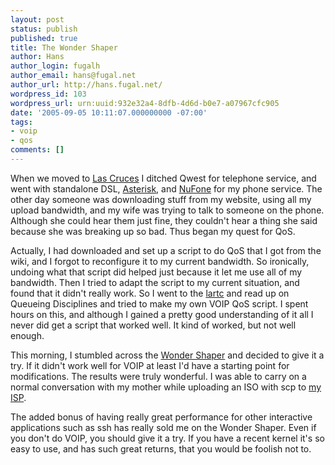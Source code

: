 ```yaml
---
layout: post
status: publish
published: true
title: The Wonder Shaper
author: Hans
author_login: fugalh
author_email: hans@fugal.net
author_url: http://hans.fugal.net/
wordpress_id: 103
wordpress_url: urn:uuid:932e32a4-8dfb-4d6d-b0e7-a07967cfc905
date: '2005-09-05 10:11:07.000000000 -07:00'
tags:
- voip
- qos
comments: []
---
```

<p>When we moved to <a href="http://maps.google.com/maps?q=las+cruces,+nm&amp;spn=.138376,.193085&amp;hl=en">Las Cruces</a> I ditched Qwest for telephone service, and went with standalone DSL, <a href="http://asterisk.org">Asterisk</a>, and <a href="http://www.nufone.net">NuFone</a> for my phone service. The other day someone was downloading stuff from my website, using all my upload bandwidth, and my wife was trying to talk to someone on the phone. Although she could hear them just fine, they couldn't hear a thing she said because she was breaking up so bad. Thus began my quest for QoS.</p>

<p>Actually, I had downloaded and set up a script to do QoS that I got from the <voip-info.org> wiki, and I forgot to reconfigure it to my current bandwidth. So ironically, undoing what that script did helped just because it let me use all of my bandwidth. Then I tried to adapt the script to my current situation, and found that it didn't really work. So I went to the <a href="http://lartc.org">lartc</a> and read up on Queueing Disciplines and tried to make my own VOIP QoS script. I spent hours on this, and although I gained a pretty good understanding of it all I never did get a script that worked well. It kind of worked, but not well enough.</p>

<p>This morning, I stumbled across the <a href="http://lartc.org/wondershaper">Wonder Shaper</a> and decided to give it a try. If it didn't work well for VOIP at least I'd have a starting point for modifications.  The results were truly wonderful. I was able to carry on a normal conversation with my mother while uploading an ISO with scp to <a href="http://www.xmission.com">my ISP</a>.  </p>

<p>The added bonus of having really great performance for other interactive applications such as ssh has really sold me on the Wonder Shaper. Even if you don't do VOIP, you should give it a try. If you have a recent kernel it's so easy to use, and has such great returns, that you would be foolish not to.</p>
